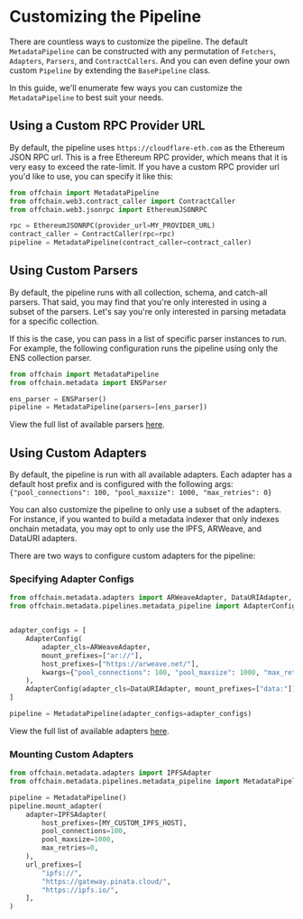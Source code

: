 # Customizing the Pipeline

There are countless ways to customize the pipeline. The default `MetadataPipeline` can be constructed with any permutation of `Fetchers`, `Adapters`, `Parsers`, and `ContractCallers`. And you can even define your own custom `Pipeline` by extending the `BasePipeline` class.

In this guide, we'll enumerate few ways you can customize the `MetadataPipeline` to best suit your needs.

## Using a Custom RPC Provider URL

By default, the pipeline uses `https://cloudflare-eth.com` as the Ethereum JSON RPC url. This is a free Ethereum RPC provider, which means that it is very easy to exceed the rate-limit. If you have a custom RPC provider url you'd like to use, you can specify it like this:

```python
from offchain import MetadataPipeline
from offchain.web3.contract_caller import ContractCaller
from offchain.web3.jsonrpc import EthereumJSONRPC

rpc = EthereumJSONRPC(provider_url=MY_PROVIDER_URL)
contract_caller = ContractCaller(rpc=rpc)
pipeline = MetadataPipeline(contract_caller=contract_caller)
```

## Using Custom Parsers

By default, the pipeline runs with all collection, schema, and catch-all parsers. That said, you may find that you're only interested in using a subset of the parsers. Let's say you're only interested in parsing metadata for a specific collection.

If this is the case, you can pass in a list of specific parser instances to run. For example, the following configuration runs the pipeline using only the ENS collection parser.

```python
from offchain import MetadataPipeline
from offchain.metadata import ENSParser

ens_parser = ENSParser()
pipeline = MetadataPipeline(parsers=[ens_parser])
```

View the full list of available parsers [here](https://github.com/ourzora/offchain/tree/main/offchain/metadata/parsers).

## Using Custom Adapters

By default, the pipeline is run with all available adapters. Each adapter has a default host prefix and is configured with the following args: `{"pool_connections": 100, "pool_maxsize": 1000, "max_retries": 0}`

You can also customize the pipeline to only use a subset of the adapters. For instance, if you wanted to build a metadata indexer that only indexes onchain metadata, you may opt to only use the IPFS, ARWeave, and DataURI adapters.

There are two ways to configure custom adapters for the pipeline:

### Specifying Adapter Configs

```python
from offchain.metadata.adapters import ARWeaveAdapter, DataURIAdapter, HTTPAdapter, IPFSAdapter
from offchain.metadata.pipelines.metadata_pipeline import AdapterConfig, MetadataPipeline


adapter_configs = [
    AdapterConfig(
        adapter_cls=ARWeaveAdapter,
        mount_prefixes=["ar://"],
        host_prefixes=["https://arweave.net/"],
        kwargs={"pool_connections": 100, "pool_maxsize": 1000, "max_retries": 0},
    ),
    AdapterConfig(adapter_cls=DataURIAdapter, mount_prefixes=["data:"]),
]

pipeline = MetadataPipeline(adapter_configs=adapter_configs)
```

View the full list of available adapters [here](https://github.com/ourzora/offchain/tree/main/offchain/metadata/adapters).

### Mounting Custom Adapters

```python
from offchain.metadata.adapters import IPFSAdapter
from offchain.metadata.pipelines.metadata_pipeline import MetadataPipeline

pipeline = MetadataPipeline()
pipeline.mount_adapter(
    adapter=IPFSAdapter(
        host_prefixes=[MY_CUSTOM_IPFS_HOST],
        pool_connections=100,
        pool_maxsize=1000,
        max_retries=0,
    ),
    url_prefixes=[
        "ipfs://",
        "https://gateway.pinata.cloud/",
        "https://ipfs.io/",
    ],
)
```
